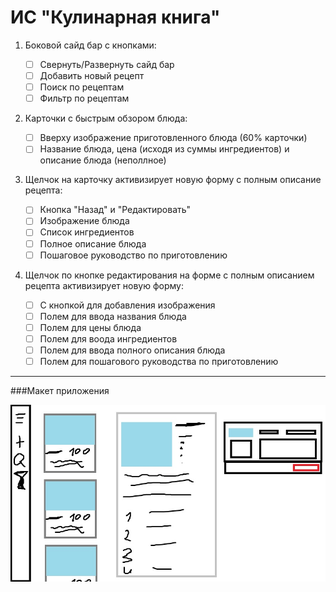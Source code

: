 # ИС "Кулинарная книга"

1. Боковой сайд бар с кнопками:

    * [ ] Свернуть/Развернуть сайд бар
    * [ ] Добавить новый рецепт
    * [ ] Поиск по рецептам
    * [ ] Фильтр по рецептам

2. Карточки с быстрым обзором блюда:
    
    * [ ] Вверху изображение приготовленного блюда (60% карточки)
    * [ ] Название блюда, цена (исходя из суммы ингредиентов) и описание блюда (неполлное)

3. Щелчок на карточку активизирует новую форму с полным описание рецепта:
    
    * [ ] Кнопка "Назад" и "Редактировать"
    * [ ] Изображение блюда
    * [ ] Список ингредиентов
    * [ ] Полное описание блюда
    * [ ] Пошаговое руководство по приготовлению
    
4. Щелчок по кнопке редактирования на форме с полным описанием рецепта активизирует новую форму:

    * [ ] С кнопкой для добавления изображения
    * [ ] Полем для ввода названия блюда
    * [ ] Полем для цены блюда
    * [ ] Полем для воода ингредиентов
    * [ ] Полем для ввода полного описания блюда
    * [ ] Полем для пошагового руководства по приготовлению
    
---
###Макет приложения

![Макет приложения](Макет.jpg)
